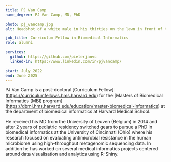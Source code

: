 ```yaml
---
title: PJ Van Camp
name_degree: PJ Van Camp, MD, PhD

photo: pj_vancamp.jpg
alt: Headshot of a white male in his thirties on the lawn in front of the Harvard Medical School’s main building. He has brown eyes, short brown hair and a short beard and is slightly smiling. He’s wearing a blue button-up shirt with white specks.

job_title: Curriculum Fellow in Biomedical Informatics
role: alumni

services:
  github: https://github.com/pieterjanvc
  linked-in: https://www.linkedin.com/in/pjvancamp/

start: July 2022
end: June 2025
---
```

PJ Van Camp is a post-doctoral [Curriculum Fellow] (https://curriculumfellows.hms.harvard.edu) for the [Masters of Biomedical Informatics (MBI) program] (https://dbmi.hms.harvard.edu/education/master-biomedical-informatics) at the department of biomedical informatics at Harvard Medical School.

He received his MD from the University of Leuven (Belgium) in 2014 and after 2 years of pediatric residency switched gears to pursue a PhD in biomedical informatics at the University of Cincinnati (Ohio) where his research focused on evaluating antimicrobial resistance in the human microbiome using high-throughput metagenomic sequencing data. In addition he has worked on several medical informatics projects centered around data visualisation and analytics using R-Shiny.
